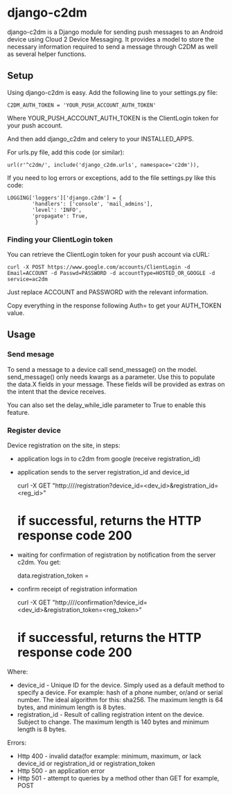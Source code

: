django-c2dm
=====

django-c2dm is a Django module for sending push messages to an Android device 
using Cloud 2 Device Messaging.  It provides a model to store the necessary information
required to send a message through C2DM as well as several helper functions.

## Setup

Using django-c2dm is easy.  Add the following line to your settings.py file: 

    C2DM_AUTH_TOKEN = 'YOUR_PUSH_ACCOUNT_AUTH_TOKEN'

Where YOUR_PUSH_ACCOUNT_AUTH_TOKEN is the ClientLogin token for your push account.

And then add django_c2dm and celery to your INSTALLED_APPS.

For urls.py file, add this code (or similar):

	url(r'^c2dm/', include('django_c2dm.urls', namespace='c2dm')),
	
If you need to log errors or exceptions, add to the file settings.py like this code:

	LOGGING['loggers']['django.c2dm'] = {
            'handlers': ['console', 'mail_admins'],
            'level': 'INFO',
            'propagate': True,
             }

### Finding your ClientLogin token

You can retrieve the ClientLogin token for your push account via cURL:

    curl -X POST https://www.google.com/accounts/ClientLogin -d Email=ACCOUNT -d Passwd=PASSWORD -d accountType=HOSTED_OR_GOOGLE -d service=ac2dm

Just replace ACCOUNT and PASSWORD with the relevant information.

Copy everything in the response following Auth= to get your AUTH_TOKEN value.

## Usage

### Send mesage

To send a message to a device call send_message() on the model.  send_message() only needs kwargs as a parameter.
Use this to populate the data.X fields in your message.  These fields will be provided as extras on the intent
that the device receives.

You can also set the delay_while_idle parameter to True to enable this feature.

### Register device

Device registration on the site, in steps:
* application logs in to c2dm from google (receive registration_id)
* application sends to the server registration_id and device_id

    curl -X GET "http://<domain>/<path>/registration?device_id=<dev_id>&registration_id=<reg_id>"
    # if successful, returns the HTTP response code 200
     
* waiting for confirmation of registration by notification from the server c2dm.
  You get:
  
    data.registration_token = <token>
	 
* confirm receipt of registration information

    curl -X GET "http://<domain>/<path>/confirmation?device_id=<dev_id>&registration_token=<reg_token>"
    # if successful, returns the HTTP response code 200

Where:
* device_id - Unique ID for the device.  Simply used as a default method 
                to specify a device. For example: hash of a phone number, or/and
                or serial number. The ideal algorithm for this: sha256.
                The maximum length is 64 bytes, and minimum length is 8 bytes.
* registration_id - Result of calling registration intent on the device. 
                Subject to change.
                The maximum length is 140 bytes and minimum length is 8 bytes.
                
Errors:
* Http 400 - invalid data(for example: minimum, maximum, or lack device_id or registration_id or registration_token
* Http 500 - an application error
* Http 501 - attempt to queries by a method other than GET for example, POST




